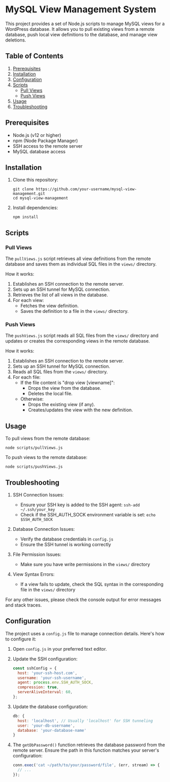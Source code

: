 # MySQL View Management System

This project provides a set of Node.js scripts to manage MySQL views for a WordPress database. It allows you to pull existing views from a remote database, push local view definitions to the database, and manage view deletions.

## Table of Contents

1. [Prerequisites](#prerequisites)
2. [Installation](#installation)
3. [Configuration](#configuration)
4. [Scripts](#scripts)
   - [Pull Views](#pull-views)
   - [Push Views](#push-views)
5. [Usage](#usage)
6. [Troubleshooting](#troubleshooting)

## Prerequisites

- Node.js (v12 or higher)
- npm (Node Package Manager)
- SSH access to the remote server
- MySQL database access

## Installation

1. Clone this repository:
   ```
   git clone https://github.com/your-username/mysql-view-management.git
   cd mysql-view-management
   ```

2. Install dependencies:
   ```
   npm install
   ```

## Scripts

### Pull Views

The `pullViews.js` script retrieves all view definitions from the remote database and saves them as individual SQL files in the `views/` directory.

How it works:
1. Establishes an SSH connection to the remote server.
2. Sets up an SSH tunnel for MySQL connection.
3. Retrieves the list of all views in the database.
4. For each view:
   - Fetches the view definition.
   - Saves the definition to a file in the `views/` directory.

### Push Views

The `pushViews.js` script reads all SQL files from the `views/` directory and updates or creates the corresponding views in the remote database.

How it works:
1. Establishes an SSH connection to the remote server.
2. Sets up an SSH tunnel for MySQL connection.
3. Reads all SQL files from the `views/` directory.
4. For each file:
   - If the file content is "drop view [viewname]":
     - Drops the view from the database.
     - Deletes the local file.
   - Otherwise:
     - Drops the existing view (if any).
     - Creates/updates the view with the new definition.

## Usage

To pull views from the remote database:
```
node scripts/pullViews.js
```

To push views to the remote database:
```
node scripts/pushViews.js
```

## Troubleshooting

1. SSH Connection Issues:
   - Ensure your SSH key is added to the SSH agent: `ssh-add ~/.ssh/your_key`
   - Check if the SSH_AUTH_SOCK environment variable is set: `echo $SSH_AUTH_SOCK`

2. Database Connection Issues:
   - Verify the database credentials in `config.js`
   - Ensure the SSH tunnel is working correctly

3. File Permission Issues:
   - Make sure you have write permissions in the `views/` directory

4. View Syntax Errors:
   - If a view fails to update, check the SQL syntax in the corresponding file in the `views/` directory

For any other issues, please check the console output for error messages and stack traces.



## Configuration

The project uses a `config.js` file to manage connection details. Here's how to configure it:

1. Open `config.js` in your preferred text editor.

2. Update the SSH configuration:
   ```javascript
   const sshConfig = {
     host: 'your-ssh-host.com',
     username: 'your-ssh-username',
     agent: process.env.SSH_AUTH_SOCK,
     compression: true,
     serverAliveInterval: 60,
   };
   ```

3. Update the database configuration:
   ```javascript
   db: {
     host: 'localhost', // Usually 'localhost' for SSH tunneling
     user: 'your-db-username',
     database: 'your-database-name'
   }
   ```

4. The `getDbPassword()` function retrieves the database password from the remote server. Ensure the path in this function matches your server's configuration:
   ```javascript
   conn.exec('cat ~/path/to/your/password/file', (err, stream) => {
     // ...
   });
   ```
